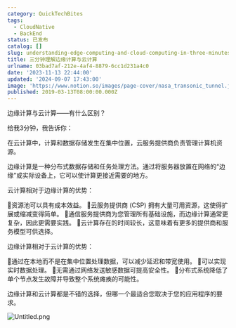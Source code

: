 ```yaml
---
category: QuickTechBites
tags:
  - CloudNative
  - BackEnd
status: 已发布
catalog: []
slug: understanding-edge-computing-and-cloud-computing-in-three-minutes
title: 三分钟理解边缘计算与云计算
urlname: 03bad7af-212e-4af4-8879-6cc1d231a4c0
date: '2023-11-13 22:44:00'
updated: '2024-09-07 17:43:00'
image: 'https://www.notion.so/images/page-cover/nasa_transonic_tunnel.jpg'
published: 2019-03-13T08:00:00.000Z
---
```


边缘计算与云计算——有什么区别？


给我3分钟，我告诉你：


在云计算中，计算和数据存储发生在集中位置，云服务提供商负责管理计算机资源。


边缘计算是一种分布式数据存储和任务处理方法。通过将服务器放置在网络的“边缘”或实际设备上，它可以使计算更接近需要的地方。


云计算相对于边缘计算的优势：


🔹资源池可以具有成本效益。
🔹云服务提供商 (CSP) 拥有大量可用资源，这使得扩展或缩减变得简单。
🔹通信服务提供商为您管理所有基础设施，而边缘计算通常更复杂，因此更需要实践。
🔹云计算存在的时间较长，这意味着有更多的提供商和服务模型可供选择。


边缘计算相对于云计算的优势：


🔸通过在本地而不是在集中位置处理数据，可以减少延迟和带宽使用。
🔸可以实现实时数据处理。
🔸无需通过网络发送敏感数据可提高安全性。
🔸分布式系统降低了单个节点发生故障并导致整个系统瘫痪的可能性。


边缘计算和云计算都是不错的选择，但哪一个最适合您取决于您的应用程序的要求。


![Untitled.png](https://prod-files-secure.s3.us-west-2.amazonaws.com/5d24fe63-e567-4804-86f9-9fdc62e13082/13581d9b-f241-4af1-9995-cb87504adaf1/Untitled.png?X-Amz-Algorithm=AWS4-HMAC-SHA256&X-Amz-Content-Sha256=UNSIGNED-PAYLOAD&X-Amz-Credential=ASIAZI2LB466Z4ATMDOG%2F20250317%2Fus-west-2%2Fs3%2Faws4_request&X-Amz-Date=20250317T053855Z&X-Amz-Expires=3600&X-Amz-Security-Token=IQoJb3JpZ2luX2VjEOX%2F%2F%2F%2F%2F%2F%2F%2F%2F%2FwEaCXVzLXdlc3QtMiJIMEYCIQCgRY3g9skXyTkWOL9tI1bV754HwsBaYYOnZn%2FGXhgBYwIhAMPKvAA8HfXHlvDqTD%2F5PLrM8lyIh2VI3yNU%2FI01BHX1Kv8DCD4QABoMNjM3NDIzMTgzODA1IgwTV9sRf2NAk%2BjpBvsq3APOuiKLmXiTa85sd9JbedFCLl63sWER9%2F4gLEvbd5%2BW83QhJuvwscTPnnVcJJWBvih%2FjBfjaOp3KrgJpARr2YcTxwuARx%2B9JIyJgYQfIuQMhQGxHT4w4dRSDqXR6QtvttuD5WHVyRXVd8FL%2BQy%2Be%2FIRMlnOZlEF8%2FGPjSqx6nMj1O9cL4EOADXUBmAvOVhlDV2bWCFwKZyDAOeJLBfNVsIybrhsPxJz1crrnRLXhj0VFiNDTIy7qDv0dSWfkHRZUCIfnMBDF6lZPmJqbdk9PCCaviz2JBKCYAv3O61DxTqhGqcId358gKokjE4P5j%2Bl0GE2q7Aeb0QuJa%2BF4uZ5o%2BLtJRkVFVpqUGzQwRFDYz3O%2F07R7IQnlC6yMqRTDt7u7gLqJCu69LNgFh0a2fTdqoVJJaKo90UjaxijIAfaGmr591W0Z4hRlfZMqtvf8lk8dokfdVziegw2fyFj3ezeAwDPwWcRB11YWOQ6Wzr1L8velSVkEDChcWHUDiNvvHfZMbpL1fpKKYfDtlNHhjxTuHygwKnTSqxOkwi%2BfqJKOu58we5Ol7UN9f8SXadbk9CH1zsJVsJfu5A60rZbjsK1ZCNvUKRaW0xg%2BiZA5hwAwOiGCDAJxzsrOgkka1DttjCB2t6%2BBjqkAUTe1p6teLdZBUmBCQJxye7I2fRUdCxq5VwoTzQl8d5mhuu6ETGWB86wmhr%2BzZ0cIUo9yICXFZ9b5HvtiRiFhdpC6zYIfWJmNUCkKfnoPxscVR3aM6Y9JRQvv9E%2BpHmZO2X4HKzZ62F3thSTzHx1KZAMOnJOEnZvzAo9m7jqDT25Mb9%2BN0Gt1UzeEG3s7xTzV7H8o3tkkvbcP5gfPP5%2Fg4OUbsgx&X-Amz-Signature=3ca8cffaabfcf6d749e738b62ab4818a7ccf9ce655c7525788c526a20f9c25f9&X-Amz-SignedHeaders=host&x-id=GetObject)

